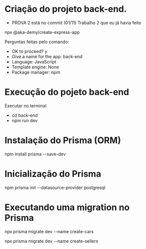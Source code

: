 # Criação do projeto back-end.

* PROVA 2 está no commit (01/11) Trabalho 2 que eu já havia feito

npx @aka-demy/create-express-app

Perguntas feitas pelo comando:
* OK to proceed? y
* Give a name for the app: back-end
* Language: JavaScript
* Template engine: None
* Package manager: npm

# Execução do pojeto back-end

Executar no terminal 
* cd back-end
* npm run dev

# Instalação do Prisma (ORM)

npm install prisma --save-dev

# Inicialização do Prisma

npm prisma init --datasource-provider postgresql

# Executando uma migration no Prisma

npx prisma migrate dev --name create-cars

npx prisma migrate dev --name create-sellers